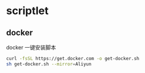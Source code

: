 # scriptlet


## docker

docker 一键安装脚本

```bash
curl -fsSL https://get.docker.com -o get-docker.sh
sh get-docker.sh --mirror=Aliyun
```
